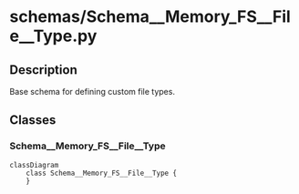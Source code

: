 # schemas/Schema__Memory_FS__File__Type.py


## Description
Base schema for defining custom file types.
## Classes
### Schema__Memory_FS__File__Type

```mermaid
classDiagram
    class Schema__Memory_FS__File__Type {
    }
```
